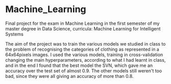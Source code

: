 # Machine_Learning
Final project for the exam in Machine Learning in the first semester of my master degree in Data Science, curricula: Machine Learning for Intelligent Systems

The aim of the project was to train the various models we studied in class to the problem of recognising the categories of clothing as represented in a 64x64pixels images. I used the various models, training in cross-validation changing the main hyperparameters, according to what I had learnt in class, and in the end I found that the best model the SVN, which gave me an accuracy over the test set of almost 0.9. The other models still weren't too bad, since they were all giving an accuracy of more than 0.8.
